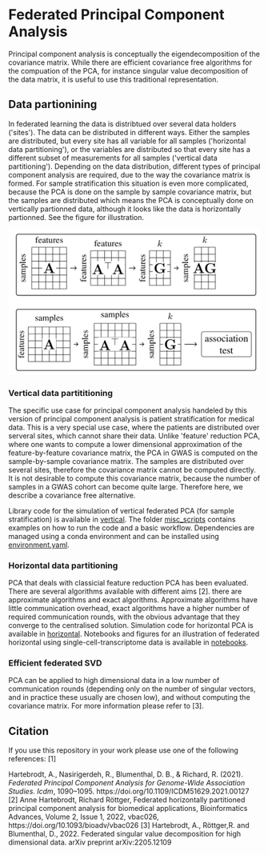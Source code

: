# Federated Principal Component Analysis

Principal component analysis is conceptually the eigendecomposition of the covariance matrix. While there are efficient covariance free algorithms for the compuation of the PCA, for instance singular value decomposition of the data matrix, it is useful to use this traditional representation.

## Data partionining
In federated learning the data is distribtued over several data holders ('sites'). The data can be distributed in different ways. Either the samples are distributed, but every site has all variable for all samples ('horizontal data partitioning'), or the variables  are distributed so that every site has a different subset of measurements for all samples ('vertical data partitioning'). Depending on the data distribution, different types of principal component analysis are required, due to the way the covariance matrix is formed. For sample stratification this situation is even more complicated, because the PCA is done on the sample by sample covariance matrix, but the samples are distributed which means the PCA is conceptually done on vertically partionned data, although it looks like the data is horizontally partionned. See the figure for illustration.

![federated-pca](./federated_pca.png)

### Vertical data partititioning
The specific use case for principal component analysis handeled by this version of principal component analysis is patient stratification for medical data. This is a very special use case, where the patients are distributed over serveral sites, which cannot share their data. Unlike 'feature' reduction PCA, where one wants to compute a lower dimensional approximation of the feature-by-feature covariance matrix, the PCA in GWAS is computed on the sample-by-sample covariance matrix. The samples are distributed over several sites, therefore the covariance matrix cannot be computed directly. It is not desirable to compute this covariance matrix, because the number of samples in a GWAS cohort can become quite large. Therefore here, we describe a covariance free alternative.

Library code for the simulation of vertical federated PCA (for sample stratification) is available in [vertical](/python/PCA/vertical). The folder [misc_scripts](/misc_scipts) contains examples on how to run the code and a basic workflow. Dependencies are managed using a conda environment and can be installed using [environment.yaml](./environment.yaml).

### Horizontal data partitioning
PCA that deals with classicial feature reduction PCA has been evaluated. There are several algorithms available with different aims [2]. there are approximate algorithms and exact algorithms. Approximate algorithms have little communication overhead, exact algorithms have a higher number of required communication rounds, with the obvious advantage that they converge to the centralised solution.
Simulation code for horizontal PCA is available in [horizontal](/python/PCA/horizontal). Notebooks and figures for an illustration of federated horizontal using single-cell-transcriptome data is available in [notebooks](/python/PCA/notebooks). 

### Efficient federated SVD
PCA can be applied to high dimensional data in a low number of communication rounds (depending only on the number of singular vectors, and in practice these usually are chosen low), and without computing the covariance matrix. For more information please refer to [3].


## Citation
If you use this repository in your work please use one of the following references:
<a id="1">[1]</a>
<div class="csl-entry">Hartebrodt, A., Nasirigerdeh, R., Blumenthal, D. B., &#38; Richard, R. (2021). <i>Federated Principal Component Analysis for Genome-Wide Association Studies</i>. <i>Icdm</i>, 1090–1095. https://doi.org/10.1109/ICDM51629.2021.00127</div>
<a id="1">[2]</a>
Anne Hartebrodt, Richard Röttger, Federated horizontally partitioned principal component analysis for biomedical applications, Bioinformatics Advances, Volume 2, Issue 1, 2022, vbac026, https://doi.org/10.1093/bioadv/vbac026
<a id="1">[3]</a>
Hartebrodt, A., Röttger,R. and Blumenthal, D., 2022. Federated singular value decomposition for high dimensional data. arXiv preprint arXiv:2205.12109
